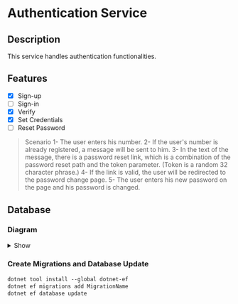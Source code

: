 # Authentication Service

## Description

This service handles authentication functionalities.

## Features

- [x] Sign-up
- [ ] Sign-in
- [x] Verify
- [x] Set Credentials
- [ ] Reset Password
> Scenario
1- The user enters his number.
2- If the user's number is already registered, a message will be sent to him.
3- In the text of the message, there is a password reset link, which is a combination of the password reset path and the token parameter. (Token is a random 32 character phrase.)
4- If the link is valid, the user will be redirected to the password change page.
5- The user enters his new password on the page and his password is changed.

## Database

### Diagram

<details>
  <summary>Show</summary>

![db-diagram](./Assets/database.jpg)
</details>

### Create Migrations and Database Update

```shell
dotnet tool install --global dotnet-ef
dotnet ef migrations add MigrationName
dotnet ef database update
```
